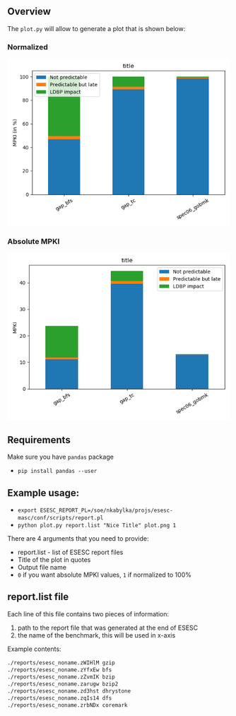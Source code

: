 ## Overview
The `plot.py` will allow to generate a plot that is shown below:
### Normalized
![](https://github.com/kabylkas/esesc-plot-scripts/blob/master/mpki_comp/pl_st.png?raw=true)

### Absolute MPKI
![](https://github.com/kabylkas/esesc-plot-scripts/blob/master/mpki_comp/pl_st_abs.png?raw=true)


## Requirements
Make sure you have `pandas` package

* `pip install pandas --user`

## Example usage:
* `export ESESC_REPORT_PL=/soe/nkabylka/projs/esesc-masc/conf/scripts/report.pl`
* `python plot.py report.list "Nice Title" plot.png 1`

There are 4 arguments that you need to provide:
* report.list - list of ESESC report files
* Title of the plot in quotes
* Output file name
* `0` if you want absolute MPKI values, `1` if normalized to 100%

## report.list file
Each line of this file contains two pieces of information:
1. path to the report file that was generated at the end of ESESC 
2. the name of the benchmark, this will be used in x-axis

Example contents:
```
./reports/esesc_noname.zWIHlM gzip
./reports/esesc_noname.zYfxEw bfs
./reports/esesc_noname.zZvmIK bzip
./reports/esesc_noname.zarugw bzip2
./reports/esesc_noname.zd3hst dhrystone
./reports/esesc_noname.zqIs14 dfs
./reports/esesc_noname.zrbNDx coremark
```
